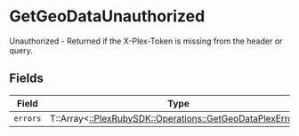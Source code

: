 # GetGeoDataUnauthorized

Unauthorized - Returned if the X-Plex-Token is missing from the header or query.


## Fields

| Field                                                                                                        | Type                                                                                                         | Required                                                                                                     | Description                                                                                                  |
| ------------------------------------------------------------------------------------------------------------ | ------------------------------------------------------------------------------------------------------------ | ------------------------------------------------------------------------------------------------------------ | ------------------------------------------------------------------------------------------------------------ |
| `errors`                                                                                                     | T::Array<[::PlexRubySDK::Operations::GetGeoDataPlexErrors](../../models/operations/getgeodataplexerrors.md)> | :heavy_minus_sign:                                                                                           | N/A                                                                                                          |